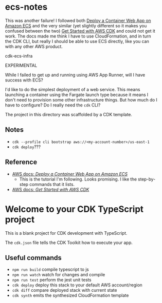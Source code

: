 # ecs-notes

This was another failure! I followed both [Deploy a Container Web App on Amazon ECS](https://aws.amazon.com/getting-started/guides/deploy-webapp-ecs/module-two/)
and the very similar (yet slightly different so it makes you confused between the two) [Get Started with AWS CDK](https://aws.amazon.com/getting-started/guides/setup-cdk/)
and could not get it work. The docs made me think I have to use CloudFormation, and in turn the CDK CLI, but really I should
be able to use ECS directly, like you can with any other AWS product.

cdk-ecs-infra

EXPERIMENTAL

While I failed to get up and running using AWS App Runner, will I have success with ECS?

I'd like to do the simplest deployment of a web service. This means launching a container using the Fargate
launch type because it means I don't need to provision some other infrastructure things. But how much do I have to configure?
Do I really need the `cdk` CLI?

The project in this directory was scaffolded by a CDK template.


## Notes

* `cdk --profile cli bootstrap aws://<my-account-number>/us-east-1`
* `cdk deploy`???


## Reference

* [AWS docs: *Deploy a Container Web App on Amazon ECS*](https://aws.amazon.com/getting-started/guides/deploy-webapp-ecs/module-two/)
    * This is the tutorial I'm following. Looks promising. I like the step-by-step commands that it lists.
* [AWS docs: *Get Started with AWS CDK*](https://aws.amazon.com/getting-started/guides/setup-cdk/)


# Welcome to your CDK TypeScript project

This is a blank project for CDK development with TypeScript.

The `cdk.json` file tells the CDK Toolkit how to execute your app.

## Useful commands

* `npm run build`   compile typescript to js
* `npm run watch`   watch for changes and compile
* `npm run test`    perform the jest unit tests
* `cdk deploy`      deploy this stack to your default AWS account/region
* `cdk diff`        compare deployed stack with current state
* `cdk synth`       emits the synthesized CloudFormation template
